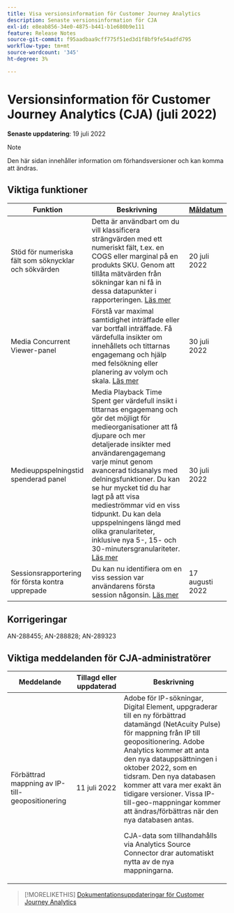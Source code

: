 ```yaml
---
title: Visa versionsinformation för Customer Journey Analytics
description: Senaste versionsinformation för CJA
exl-id: e8eab856-34e0-4875-b441-b1e680b9e111
feature: Release Notes
source-git-commit: f95aadbaa9cff775f51ed3d1f8bf9fe54adfd795
workflow-type: tm+mt
source-wordcount: '345'
ht-degree: 3%

---
```


# Versionsinformation för Customer Journey Analytics (CJA) (juli 2022)

**Senaste uppdatering**: 19 juli 2022

>[!NOTE]
>
>Den här sidan innehåller information om förhandsversioner och kan komma att ändras.

## Viktiga funktioner

| Funktion | Beskrivning | [Måldatum](/help/release-notes/releases.md) |
| ----------- | ---------- | ----- |
| Stöd för numeriska fält som söknycklar och sökvärden | Detta är användbart om du vill klassificera strängvärden med ett numeriskt fält, t.ex. en COGS eller marginal på en produkts SKU. Genom att tillåta mätvärden från sökningar kan ni få in dessa datapunkter i rapporteringen. [Läs mer](https://experienceleague.adobe.com/docs/analytics-platform/using/cja-connections/create-connection.html#numeric) | 20 juli 2022 |
| Media Concurrent Viewer-panel | Förstå var maximal samtidighet inträffade eller var bortfall inträffade. Få värdefulla insikter om innehållets och tittarnas engagemang och hjälp med felsökning eller planering av volym och skala. [Läs mer](https://experienceleague.adobe.com/docs/analytics-platform/using/cja-workspace/panels/media-concurrent-viewers.html) | 30 juli 2022 |
| Medieuppspelningstid spenderad panel | Media Playback Time Spent ger värdefull insikt i tittarnas engagemang och gör det möjligt för medieorganisationer att få djupare och mer detaljerade insikter med användarengagemang varje minut genom avancerad tidsanalys med delningsfunktioner. Du kan se hur mycket tid du har lagt på att visa medieströmmar vid en viss tidpunkt. Du kan dela uppspelningens längd med olika granulariteter, inklusive nya 5-, 15- och 30-minutersgranulariteter.  [Läs mer](https://experienceleague.adobe.com/docs/analytics-platform/using/cja-workspace/panels/media-playback-timespent/media-playback-time-spent.html) | 30 juli 2022 |
| Sessionsrapportering för första kontra upprepade | Du kan nu identifiera om en viss session var användarens första session någonsin. [Läs mer](https://experienceleague.adobe.com/docs/analytics-platform/using/cja-dataviews/data-views-usecases.html?lang=en#new-repeat) | 17 augusti 2022 |


## Korrigeringar

AN-288455; AN-288828; AN-289323

## Viktiga meddelanden för CJA-administratörer

| Meddelande | Tillagd eller uppdaterad | Beskrivning |
| --- | --- | --- |
| Förbättrad mappning av IP-till-geopositionering | 11 juli 2022 | Adobe för IP-sökningar, Digital Element, uppgraderar till en ny förbättrad datamängd (NetAcuity Pulse) för mappning från IP till geopositionering. Adobe Analytics kommer att anta den nya datauppsättningen i oktober 2022, som en tidsram. Den nya databasen kommer att vara mer exakt än tidigare versioner. Vissa IP-till-geo-mappningar kommer att ändras/förbättras när den nya databasen antas.<p> CJA-data som tillhandahålls via Analytics Source Connector drar automatiskt nytta av de nya mappningarna. |

>[!MORELIKETHIS]
>[Dokumentationsuppdateringar för Customer Journey Analytics](/help/release-notes/doc-changes.md)
